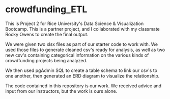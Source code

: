# crowdfunding_ETL

This is Project 2 for Rice University's Data Science & Visualization Bootcamp. This is a partner project, and I collaborated with my classmate Rocky Owens to create the final output.

We were given two xlsx files as part of our starter code to work with. We used those files to generate cleaned csv's ready for analysis, as well as two new csv's containing categorical information on the various kinds of crowdfunding projects being analyzed.

We then used pgAdmin SQL to create a table schema to link our csv's to one another, then generated an ERD diagram to visualize the relationship. 

The code contained in this repository is our work. We received advice and input from our instructors, but the work is ours alone.
